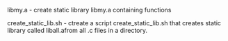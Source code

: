 libmy.a - create static library libmy.a containing functions

create_static_lib.sh - ctreate a script create_static_lib.sh that creates static library called liball.afrom all .c files in a directory.
